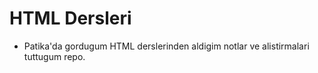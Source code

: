 # HTML Dersleri
- Patika'da gordugum HTML derslerinden aldigim notlar ve alistirmalari tuttugum repo.